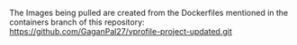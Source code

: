 The Images being pulled are created from the Dockerfiles mentioned in the containers branch of this repository: https://github.com/GaganPal27/vprofile-project-updated.git

